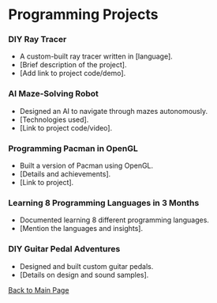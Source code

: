 # Programming Projects

### DIY Ray Tracer
- A custom-built ray tracer written in [language].
- [Brief description of the project].
- [Add link to project code/demo].

### AI Maze-Solving Robot
- Designed an AI to navigate through mazes autonomously.
- [Technologies used].
- [Link to project code/video].

### Programming Pacman in OpenGL
- Built a version of Pacman using OpenGL.
- [Details and achievements].
- [Link to project].

### Learning 8 Programming Languages in 3 Months
- Documented learning 8 different programming languages.
- [Mention the languages and insights].

### DIY Guitar Pedal Adventures
- Designed and built custom guitar pedals.
- [Details on design and sound samples].

[Back to Main Page](index.md)
